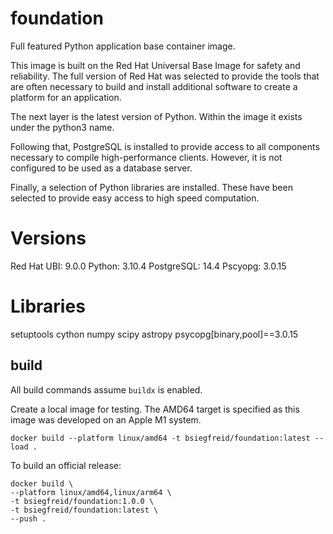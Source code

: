 # foundation

Full featured Python application base container image.

This image is built on the Red Hat Universal Base Image for safety and
reliability. The full version of Red Hat was selected to provide the tools that
are often necessary to build and install additional software to create a
platform for an application.

The next layer is the latest version of Python. Within the image it exists
under the python3 name.

Following that, PostgreSQL is installed to provide access to all components
necessary to compile high-performance clients. However, it is not configured to
be used as a database server.

Finally, a selection of Python libraries are installed. These have been
selected to provide easy access to high speed computation.

# Versions

Red Hat UBI: 9.0.0
Python: 3.10.4
PostgreSQL: 14.4
Pscyopg: 3.0.15

# Libraries

setuptools
cython
numpy
scipy
astropy
psycopg[binary,pool]==3.0.15

## build

All build commands assume `buildx` is enabled.

Create a local image for testing. The AMD64 target is specified as this image
was developed on an Apple M1 system.

```
docker build --platform linux/amd64 -t bsiegfreid/foundation:latest --load .
```

To build an official release:

```
docker build \
--platform linux/amd64,linux/arm64 \
-t bsiegfreid/foundation:1.0.0 \
-t bsiegfreid/foundation:latest \
--push .
```
